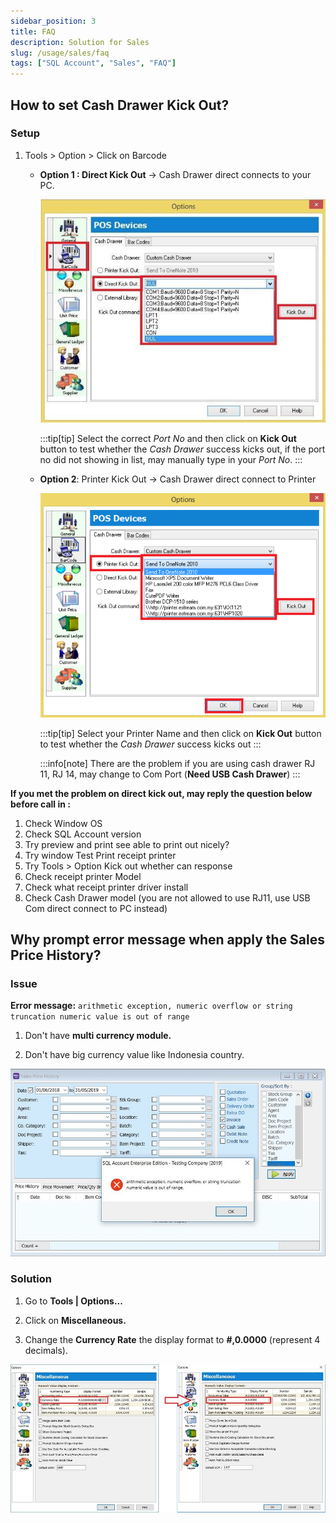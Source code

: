 ```yaml
---
sidebar_position: 3
title: FAQ
description: Solution for Sales
slug: /usage/sales/faq
tags: ["SQL Account", "Sales", "FAQ"]
---
```


## How to set Cash Drawer Kick Out?

### Setup

1. Tools > Option > Click on Barcode

    - **Option 1 : Direct Kick Out** -> Cash Drawer direct connects to your PC.

        ![1](../../../static/img/usage/sales/sales-faq/cash-drawer-kick-out/1.png)

        :::tip[tip]
        Select the correct *Port No* and then click on **Kick Out** button to test whether the *Cash Drawer* success kicks out, if the port no did not showing in list, may manually type in your *Port No*.
        :::

    - **Option 2**: Printer Kick Out -> Cash Drawer direct connect to Printer

        ![2](../../../static/img/usage/sales/sales-faq/cash-drawer-kick-out/2.png)

        :::tip[tip]
        Select your Printer Name and then click on **Kick Out** button to test whether the *Cash Drawer* success kicks out
        :::

        :::info[note]
        There are the problem if you are using cash drawer RJ 11, RJ 14, may change to Com Port (**Need USB Cash Drawer**)
        :::

**If you met the problem on direct kick out, may reply the question below before call in :**

1. Check Window OS
2. Check SQL Account version
3. Try preview and print see able to print out nicely?
4. Try window Test Print receipt printer
5. Try Tools > Option Kick out whether can response
6. Check receipt printer Model
7. Check what receipt printer driver install
8. Check Cash Drawer model (you are not allowed to use RJ11, use USB Com direct connect to PC instead)

## Why prompt error message when apply the Sales Price History?

### Issue

**Error message:** `arithmetic exception, numeric overflow or string truncation numeric value is out of range`

1. Don't have **multi currency module.**

2. Don't have big currency value like Indonesia country.

![sales-price-history-issue](../../../static/img/usage/sales/sales-faq/error-msg-sales-price-history/sales-price-history-issue.jpg)

### Solution

1. Go to **Tools | Options...**

2. Click on **Miscellaneous.**

3. Change the **Currency Rate** the display format to **#,0.0000** (represent 4 decimals).

![sales-price-history-solution](../../../static/img/usage/sales/sales-faq/error-msg-sales-price-history/sales-price-history-solution.jpg)
